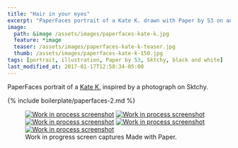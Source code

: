 ```yaml
---
title: "Hair in your eyes"
excerpt: "PaperFaces portrait of a Kate K. drawn with Paper by 53 on an iPad."
image: 
  path: &image /assets/images/paperfaces-kate-k.jpg 
  feature: *image
  teaser: /assets/images/paperfaces-kate-k-teaser.jpg
  thumb: /assets/images/paperfaces-kate-k-150.jpg
tags: [portrait, illustration, Paper by 53, Sktchy, black and white]
last_modified_at: 2017-01-17T12:58:34-05:00
---
```


PaperFaces portrait of a [Kate K.](http://sktchy.com/7Btae) inspired by a photograph on Sktchy.

{% include boilerplate/paperfaces-2.md %}

<figure class="third">
	<a href="{{ site.url }}/assets/images/paperfaces-kate-k-process-1-lg.jpg"><img src="{{ site.url }}/assets/images/paperfaces-kate-k-process-1-600.jpg" alt="Work in process screenshot"></a>
	<a href="{{ site.url }}/assets/images/paperfaces-kate-k-process-2-lg.jpg"><img src="{{ site.url }}/assets/images/paperfaces-kate-k-process-2-600.jpg" alt="Work in process screenshot"></a>
	<a href="{{ site.url }}/assets/images/paperfaces-kate-k-process-3-lg.jpg"><img src="{{ site.url }}/assets/images/paperfaces-kate-k-process-3-600.jpg" alt="Work in process screenshot"></a>
	<a href="{{ site.url }}/assets/images/paperfaces-kate-k-process-4-lg.jpg"><img src="{{ site.url }}/assets/images/paperfaces-kate-k-process-4-600.jpg" alt="Work in process screenshot"></a>
	<a href="{{ site.url }}/assets/images/paperfaces-kate-k-process-5-lg.jpg"><img src="{{ site.url }}/assets/images/paperfaces-kate-k-process-5-600.jpg" alt="Work in process screenshot"></a>
	<figcaption>Work in progress screen captures Made with Paper.</figcaption>
</figure>
